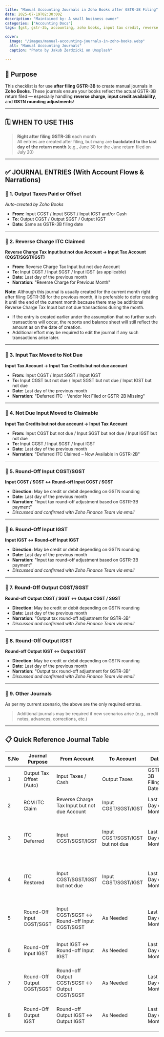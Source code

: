 ```yaml
---
title: "Manual Accounting Journals in Zoho Books after GSTR-3B Filing"
date: 2025-07-19T02:30:00Z
description: "Maintained by: A small business owner"
categories: ["Accounting Docs"]
tags: [gst, gstr-3b, accounting, zoho books, input tax credit, reverse charge, rounding adjustment, reconciliation]

cover:
  image: "/images/manual-accounting-journals-in-zoho-books.webp"
  alt: "Manual Accounting Journals"
  caption: "Photo by Jakub Żerdzicki on Unsplash"

---
```


## 🌟 Purpose

This checklist is for use **after filing GSTR-3B** to create manual journals in **Zoho Books**. These journals ensure your books reflect the actual GSTR-3B return filed — especially handling **reverse charge**, **input credit availability**, and **GSTN rounding adjustments**!

---

## 🗓️ WHEN TO USE THIS

> **Right after filing GSTR-3B** each month  
> All entries are created after filing, but many are **backdated to the last day of the return month** (e.g., June 30 for the June return filed on July 20)

---

## ✅ JOURNAL ENTRIES (With Account Flows & Narrations)

### 🔹 1. Output Taxes Paid or Offset
*Auto-created by Zoho Books*
- **From:** Input CGST / Input SGST / Input IGST and/or Cash  
- **To:** Output CGST / Output SGST / Output IGST  
- **Date:** Same as GSTR-3B filing date

---

### 🔹 2. Reverse Charge ITC Claimed  
**Reverse Charge Tax Input but not due Account → Input Tax Account (CGST/SGST/IGST)**
- **From:** Reverse Charge Tax Input but not due Account  
- **To:** Input CGST / Input SGST / Input IGST (as applicable)  
- **Date:** Last day of the previous month  
- **Narration:** "Reverse Charge for Previous Month"

**Note:** Although this journal is usually created for the current month right after filing GSTR-3B for the previous month, it is preferable to defer creating it until the end of the current month because there may be additional Reverse Charge Tax Input but not due transactions during the month.
- If the entry is created earlier under the assumption that no further such transactions will occur, the reports and balance sheet will still reflect the amount as on the date of creation.
- Additional effort may be required to edit the journal if any such transactions arise later.

---

### 🔹 3. Input Tax Moved to Not Due  
**Input Tax Account → Input Tax Credits but not due account**
- **From:** Input CGST / Input SGST / Input IGST  
- **To:** Input CGST but not due / Input SGST but not due / Input IGST but not due  
- **Date:** Last day of the previous month  
- **Narration:** "Deferred ITC – Vendor Not Filed or GSTR-2B Missing"

---

### 🔹 4. Not Due Input Moved to Claimable  
**Input Tax Credits but not due account → Input Tax Account**
- **From:** Input CGST but not due / Input SGST but not due / Input IGST but not due  
- **To:** Input CGST / Input SGST / Input IGST  
- **Date:** Last day of the previous month  
- **Narration:** "Deferred ITC Claimed – Now Available in GSTR-2B"

---

### 🔹 5. Round-Off Input CGST/SGST  
**Input CGST / SGST ↔ Round-off Input CGST / SGST**
- **Direction:** May be credit or debit depending on GSTN rounding  
- **Date:** Last day of the previous month  
- **Narration:** "Input tax round-off adjustment based on GSTR-3B payment"  
- *Discussed and confirmed with Zoho Finance Team via email*

---

### 🔹 6. Round-Off Input IGST  
**Input IGST ↔ Round-off Input IGST**
- **Direction:** May be credit or debit depending on GSTN rounding  
- **Date:** Last day of the previous month  
- **Narration:** "Input tax round-off adjustment based on GSTR-3B payment"  
- *Discussed and confirmed with Zoho Finance Team via email*

---

### 🔹 7. Round-Off Output CGST/SGST  
**Round-off Output CGST / SGST ↔ Output CGST / SGST**
- **Direction:** May be credit or debit depending on GSTN rounding  
- **Date:** Last day of the previous month  
- **Narration:** "Output tax round-off adjustment for GSTR-3B"  
- *Discussed and confirmed with Zoho Finance Team via email*

---

### 🔹 8. Round-Off Output IGST  
**Round-off Output IGST ↔ Output IGST**
- **Direction:** May be credit or debit depending on GSTN rounding  
- **Date:** Last day of the previous month  
- **Narration:** "Output tax round-off adjustment for GSTR-3B"  
- *Discussed and confirmed with Zoho Finance Team via email*

---

### 🔹 9. Other Journals  
As per my current scenario, the above are the only required entries.  
> Additional journals may be required if new scenarios arise (e.g., credit notes, advances, corrections, etc.)

---

## 📋 Quick Reference Journal Table

| S.No | Journal Purpose | From Account | To Account | Date | Narration |
|------|------------------|---------------|-------------|------|-----------|
| 1 | Output Tax Offset (Auto) | Input Taxes / Cash | Output Taxes | GSTR-3B Filing Date | Auto-created |
| 2 | RCM ITC Claim | Reverse Charge Tax Input but not due Account | Input CGST/SGST/IGST | Last Day of Month | Reverse Charge for Previous Month |
| 3 | ITC Deferred | Input CGST/SGST/IGST | Input CGST/SGST/IGST but not due | Last Day of Month | Deferred ITC – Vendor Not Filed or GSTR-2B Missing |
| 4 | ITC Restored | Input CGST/SGST/IGST but not due | Input CGST/SGST/IGST | Last Day of Month | Deferred ITC Claimed – Now Available in GSTR-2B |
| 5 | Round-Off Input CGST/SGST | Input CGST/SGST ↔ Round-off Input CGST/SGST | As Needed | Last Day of Month | Input tax round-off adjustment (GSTR-3B) |
| 6 | Round-Off Input IGST | Input IGST ↔ Round-off Input IGST | As Needed | Last Day of Month | Input tax round-off adjustment (GSTR-3B) |
| 7 | Round-Off Output CGST/SGST | Round-off Output CGST/SGST ↔ Output CGST/SGST | As Needed | Last Day of Month | Output tax round-off adjustment (GSTR-3B) |
| 8 | Round-Off Output IGST | Round-off Output IGST ↔ Output IGST | As Needed | Last Day of Month | Output tax round-off adjustment (GSTR-3B) |

